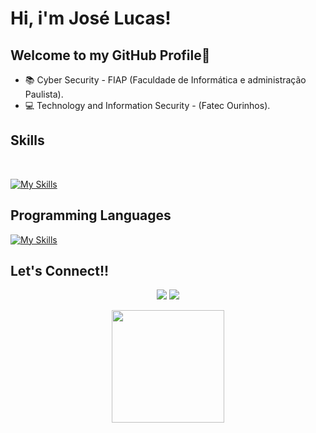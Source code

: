 # Hi, i'm José Lucas! 

## Welcome to my GitHub Profile👋

- 📚 Cyber Security - FIAP (Faculdade de Informática e administração Paulista).
- 💻 Technology and Information Security - (Fatec Ourinhos).

  
## Skills 
  
<div style="display: inline_block"><br>
  
  [![My Skills](https://skillicons.dev/icons?i=aws,gcp,azure,docker,linux,bash)](https://skillicons.dev)     


 

## Programming Languages

[![My Skills](https://skillicons.dev/icons?i=terraform,ansible,py,go)](https://skillicons.dev)
     
</div> 
  
 
## Let's Connect!!
  
<div align="center"> 
 
  
  <a href = "mailto:jose.lima53@fatec.sp.gov.br"><img src="https://img.shields.io/badge/-Gmail-%23333?style=for-the-badge&logo=gmail&logoColor=white" target="_blank"></a>
  <a href="https://www.linkedin.com/in/zelucasourinhos/" target="_blank"><img src="https://img.shields.io/badge/-LinkedIn-%230077B5?style=for-the-badge&logo=linkedin&logoColor=white" target="_blank"></a> 
  
</div>
<div align="center">
  <a href="https://github.com/runado">
  <img height="180em" src="https://github-readme-stats.vercel.app/api/top-langs/?username=runado&layout=compact&langs_count=7&theme=dracula"/>
</div>

